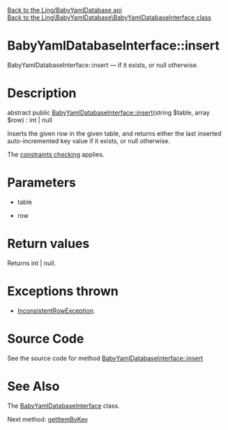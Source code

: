 [Back to the Ling/BabyYamlDatabase api](https://github.com/lingtalfi/BabyYamlDatabase/blob/master/doc/api/Ling/BabyYamlDatabase.md)<br>
[Back to the Ling\BabyYamlDatabase\BabyYamlDatabaseInterface class](https://github.com/lingtalfi/BabyYamlDatabase/blob/master/doc/api/Ling/BabyYamlDatabase/BabyYamlDatabaseInterface.md)


BabyYamlDatabaseInterface::insert
================



BabyYamlDatabaseInterface::insert — if it exists, or null otherwise.




Description
================


abstract public [BabyYamlDatabaseInterface::insert](https://github.com/lingtalfi/BabyYamlDatabase/blob/master/doc/api/Ling/BabyYamlDatabase/BabyYamlDatabaseInterface/insert.md)(string $table, array $row) : int | null




Inserts the given row in the given table,
and returns either the last inserted auto-incremented key value
if it exists, or null otherwise.

The [constraints checking](https://github.com/lingtalfi/BabyYamlDatabase/blob/master/doc/pages/conception-notes.md#constraints-checks) applies.




Parameters
================


- table

    

- row

    


Return values
================

Returns int | null.


Exceptions thrown
================

- [InconsistentRowException](https://github.com/lingtalfi/BabyYamlDatabase/blob/master/doc/api/Ling/BabyYamlDatabase/Exception/InconsistentRowException.md).&nbsp;







Source Code
===========
See the source code for method [BabyYamlDatabaseInterface::insert](https://github.com/lingtalfi/BabyYamlDatabase/blob/master/BabyYamlDatabaseInterface.php#L27-L27)


See Also
================

The [BabyYamlDatabaseInterface](https://github.com/lingtalfi/BabyYamlDatabase/blob/master/doc/api/Ling/BabyYamlDatabase/BabyYamlDatabaseInterface.md) class.

Next method: [getItemByKey](https://github.com/lingtalfi/BabyYamlDatabase/blob/master/doc/api/Ling/BabyYamlDatabase/BabyYamlDatabaseInterface/getItemByKey.md)<br>

